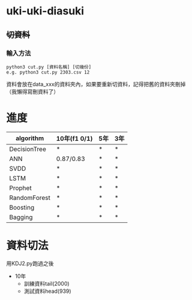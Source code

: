 # uki-uki-diasuki
## ~~切資料~~
### 輸入方法
```
python3 cut.py [資料名稱] [切幾份]
e.g. python3 cut.py 2303.csv 12
```
資料會放在data_xxx的資料夾內，如果要重新切資料，記得把舊的資料夾刪掉（我懶得寫刪資料了）

# 進度
algorithm|10年(f1 0/1)|5年|3年|
---------|----|---|---|
DecisionTree|*|*|*|
ANN|0.87/0.83|*|*|
SVDD|*|*|*|
LSTM|*|*|*|
Prophet|*|*|*|
RandomForest|*|*|*|
Boosting|*|*|*|
Bagging|*|*|*|

# 資料切法
用KDJ2.py跑過之後
* 10年
  * 訓練資料tail(2000)
  * 測試資料head(939)
